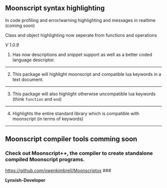 ## Moonscript syntax highlighting ##

In code profiling and error/warning highlighting and messages in realtime (coming soon)

Class and object highlighting now seperate from functions and operations

_V 1.0.9_

1. Has now descriptions and snippet support as well as a better coded language descriptor.

----------------------------------

2. This package will highlight moonscript and compatible lua keywords in a text document.

----------------------------------

3. This package will also highlight otherwise uncompatible lua keywords (think `function` and `end`)

----------------------------------

4. Highlights the entire standard library which is compatible with moonscript (in terms of keywords)

---------------------------------------------------

## Moonscript compiler tools comming soon ##

### Check out Moonscript++, the compiler to create standalone compiled Moonscript programs. 
https://github.com/owenkimbrell/Moonscriptxx ###

**Lynxish-Developer**

